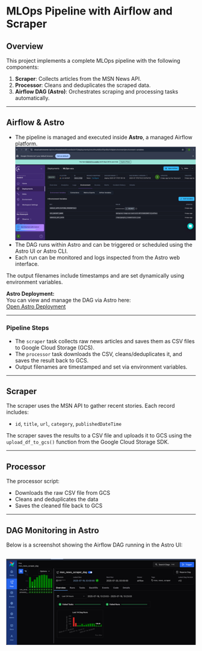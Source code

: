 # MLOps Pipeline with Airflow and Scraper

## Overview

This project implements a complete MLOps pipeline with the following components:

1. **Scraper**: Collects articles from the MSN News API.
2. **Processor**: Cleans and deduplicates the scraped data.
3. **Airflow DAG (Astro)**: Orchestrates scraping and processing tasks automatically.

---

## Airflow & Astro

- The pipeline is managed and executed inside **Astro**, a managed Airflow platform. ![Astro Airflow](images/astro1.jpg)
- The DAG runs within Astro and can be triggered or scheduled using the Astro UI or Astro CLI.
- Each run can be monitored and logs inspected from the Astro web interface.

The output filenames include timestamps and are set dynamically using environment variables.

**Astro Deployment:**  
You can view and manage the DAG via Astro here:  
[Open Astro Deployment](https://www.astronomer.io)

---

### Pipeline Steps

- The `scraper` task collects raw news articles and saves them as CSV files to Google Cloud Storage (GCS).
- The `processor` task downloads the CSV, cleans/deduplicates it, and saves the result back to GCS.
- Output filenames are timestamped and set via environment variables.

---

## Scraper

The scraper uses the MSN API to gather recent stories. Each record includes:
- `id`, `title`, `url`, `category`, `publishedDateTime`

The scraper saves the results to a CSV file and uploads it to GCS using the `upload_df_to_gcs()` function from the Google Cloud Storage SDK.

---

## Processor

The processor script:
- Downloads the raw CSV file from GCS
- Cleans and deduplicates the data
- Saves the cleaned file back to GCS

---

## DAG Monitoring in Astro

Below is a screenshot showing the Airflow DAG running in the Astro UI:

![Astro Airflow DAG Example](images/astro2.jpg)
---